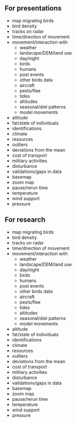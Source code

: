 ## For presentations

* map migrating birds
* bird density
* tracks on radar
* time/direction of movement
* movement/interaction with
  * weather
  * landscape/DEM/land use
  * day/night
  * birds
  * humans
  * post events
  * other birds data
  * aircraft
  * pests/flee
  * tides
  * altitudes
  * seasonal/diel patterns
  * model movements
* altitude
* fat/state of individuals
* identifications
* climate
* resources
* outliers
* deviations from the mean
* cost of transport
* military activities
* disturbance
* validations/gaps in data 
* basemap
* zoom map
* pause/rerun time
* temperature
* wind support
* pressure

## For research

* map migrating birds
* bird density
* tracks on radar
* time/direction of movement
* movement/interaction with
  * weather
  * landscape/DEM/land use
  * day/night
  * birds
  * humans
  * post events
  * other birds data
  * aircraft
  * pests/flee
  * tides
  * altitudes
  * seasonal/diel patterns
  * model movements
* altitude
* fat/state of individuals
* identifications
* climate
* resources
* outliers
* deviations from the mean
* cost of transport
* military activities
* disturbance
* validations/gaps in data 
* basemap
* zoom map
* pause/rerun time
* temperature
* wind support
* pressure
